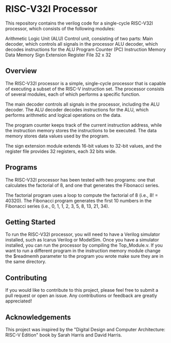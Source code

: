 <h1><b>RISC-V32I Processor</b></h1>
This repository contains the verilog code for a single-cycle RISC-V32I processor, which consists of the following modules:

Arithmetic Logic Unit (ALU)
Control unit, consisting of two parts:
Main decoder, which controls all signals in the processor
ALU decoder, which decodes instructions for the ALU
Program Counter (PC)
Instruction Memory
Data Memory
Sign Extension
Register File 32 x 32

<h2><b>Overview</b></h2>

The RISC-V32I processor is a simple, single-cycle processor that is capable of executing a subset of the RISC-V instruction set. The processor consists of several modules, each of which performs a specific function.

The main decoder controls all signals in the processor, including the ALU decoder. The ALU decoder decodes instructions for the ALU, which performs arithmetic and logical operations on the data.

The program counter keeps track of the current instruction address, while the instruction memory stores the instructions to be executed. The data memory stores data values used by the program.

The sign extension module extends 16-bit values to 32-bit values, and the register file provides 32 registers, each 32 bits wide.

<h2><b>Programs</b></h2>
The RISC-V32I processor has been tested with two programs: one that calculates the factorial of 8, and one that generates the Fibonacci series.

The factorial program uses a loop to compute the factorial of 8 (i.e., 8! = 40320). The Fibonacci program generates the first 10 numbers in the Fibonacci series (i.e., 0, 1, 1, 2, 3, 5, 8, 13, 21, 34).

<h2><b>Getting Started</b></h2>
To run the RISC-V32I processor, you will need to have a Verilog simulator installed, such as Icarus Verilog or ModelSim. Once you have a simulator installed, you can run the processor by compiling the Top_Module.v. If you want to run a different program in the instruction memory module change the $readmemh parameter to the program you wrote make sure they are in the same directory.

<h2><b>Contributing</b></h2>
If you would like to contribute to this project, please feel free to submit a pull request or open an issue. Any contributions or feedback are greatly appreciated!

<h2><b>Acknowledgements</b></h2>
This project was inspired by the "Digital Design and Computer Architecture: RISC-V Edition" book by Sarah Harris and David Harris.





